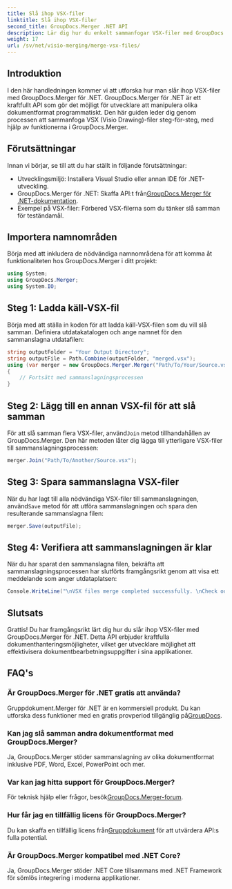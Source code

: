 ```yaml
---
title: Slå ihop VSX-filer
linktitle: Slå ihop VSX-filer
second_title: GroupDocs.Merger .NET API
description: Lär dig hur du enkelt sammanfogar VSX-filer med GroupDocs.Merger för .NET. Den här omfattande guiden förenklar dokumentmanipuleringsuppgifter.
weight: 17
url: /sv/net/visio-merging/merge-vsx-files/
---
```

## Introduktion
I den här handledningen kommer vi att utforska hur man slår ihop VSX-filer med GroupDocs.Merger för .NET. GroupDocs.Merger för .NET är ett kraftfullt API som gör det möjligt för utvecklare att manipulera olika dokumentformat programmatiskt. Den här guiden leder dig genom processen att sammanfoga VSX (Visio Drawing)-filer steg-för-steg, med hjälp av funktionerna i GroupDocs.Merger.
## Förutsättningar
Innan vi börjar, se till att du har ställt in följande förutsättningar:
- Utvecklingsmiljö: Installera Visual Studio eller annan IDE för .NET-utveckling.
-  GroupDocs.Merger för .NET: Skaffa API:t från[GroupDocs.Merger för .NET-dokumentation](https://tutorials.groupdocs.com/merger/net/).
- Exempel på VSX-filer: Förbered VSX-filerna som du tänker slå samman för teständamål.

## Importera namnområden
Börja med att inkludera de nödvändiga namnområdena för att komma åt funktionaliteten hos GroupDocs.Merger i ditt projekt:
```csharp
using System; 
using GroupDocs.Merger;
using System.IO;
```
## Steg 1: Ladda käll-VSX-fil
Börja med att ställa in koden för att ladda käll-VSX-filen som du vill slå samman. Definiera utdatakatalogen och ange namnet för den sammanslagna utdatafilen:
```csharp
string outputFolder = "Your Output Directory";
string outputFile = Path.Combine(outputFolder, "merged.vsx");
using (var merger = new GroupDocs.Merger.Merger("Path/To/Your/Source.vsx"))
{
    // Fortsätt med sammanslagningsprocessen
}
```
## Steg 2: Lägg till en annan VSX-fil för att slå samman
 För att slå samman flera VSX-filer, använd`Join` metod tillhandahållen av GroupDocs.Merger. Den här metoden låter dig lägga till ytterligare VSX-filer till sammanslagningsprocessen:
```csharp
merger.Join("Path/To/Another/Source.vsx");
```
## Steg 3: Spara sammanslagna VSX-filer
 När du har lagt till alla nödvändiga VSX-filer till sammanslagningen, använd`Save` metod för att utföra sammanslagningen och spara den resulterande sammanslagna filen:
```csharp
merger.Save(outputFile);
```
## Steg 4: Verifiera att sammanslagningen är klar
När du har sparat den sammanslagna filen, bekräfta att sammanslagningsprocessen har slutförts framgångsrikt genom att visa ett meddelande som anger utdataplatsen:
```csharp
Console.WriteLine("\nVSX files merge completed successfully. \nCheck output in {0}", outputFolder);
```

## Slutsats
Grattis! Du har framgångsrikt lärt dig hur du slår ihop VSX-filer med GroupDocs.Merger för .NET. Detta API erbjuder kraftfulla dokumenthanteringsmöjligheter, vilket ger utvecklare möjlighet att effektivisera dokumentbearbetningsuppgifter i sina applikationer.

## FAQ's
### Är GroupDocs.Merger för .NET gratis att använda?
 Gruppdokument.Merger för .NET är en kommersiell produkt. Du kan utforska dess funktioner med en gratis provperiod tillgänglig på[GroupDocs](https://releases.groupdocs.com/).
### Kan jag slå samman andra dokumentformat med GroupDocs.Merger?
Ja, GroupDocs.Merger stöder sammanslagning av olika dokumentformat inklusive PDF, Word, Excel, PowerPoint och mer.
### Var kan jag hitta support för GroupDocs.Merger?
 För teknisk hjälp eller frågor, besök[GroupDocs.Merger-forum](https://forum.groupdocs.com/c/merger/32).
### Hur får jag en tillfällig licens för GroupDocs.Merger?
 Du kan skaffa en tillfällig licens från[Gruppdokument](https://purchase.groupdocs.com/temporary-license/) för att utvärdera API:s fulla potential.
### Är GroupDocs.Merger kompatibel med .NET Core?
Ja, GroupDocs.Merger stöder .NET Core tillsammans med .NET Framework för sömlös integrering i moderna applikationer.